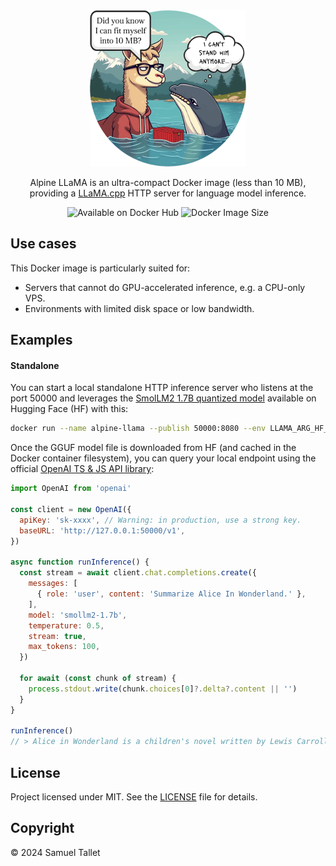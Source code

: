 <div align="center">
  <img width="250px" height="auto" src="https://github.com/SamuelTallet/alpine-llama-cpp-server/blob/main/assets/alpine-llama-image-size-rounded-with-bubbles-500px.png?raw=true">
  
  Alpine LLaMA is an ultra-compact Docker image (less than 10 MB), providing a [LLaMA.cpp](https://github.com/ggerganov/llama.cpp) HTTP server for language model inference.
</div>
<div align="center">
  <img alt="Available on Docker Hub" src="https://img.shields.io/badge/available_on-dockerhub-2496ed?style=flat&logo=docker&color=%232496ed">
  <img alt="Docker Image Size" src="https://img.shields.io/docker/image-size/samueltallet/alpine-llama-cpp-server?style=flat&color=%236db33f">
</div>

## Use cases

This Docker image is particularly suited for:
- Servers that cannot do GPU-accelerated inference, e.g. a CPU-only VPS.
- Environments with limited disk space or low bandwidth.

## Examples

#### Standalone

You can start a local standalone HTTP inference server who listens at the port 50000 and leverages the [SmolLM2 1.7B quantized model](https://huggingface.co/HuggingFaceTB/SmolLM2-1.7B-Instruct-GGUF) available on Hugging Face (HF) with this:

```bash
docker run --name alpine-llama --publish 50000:8080 --env LLAMA_ARG_HF_REPO=HuggingFaceTB/SmolLM2-1.7B-Instruct-GGUF --env LLAMA_ARG_HF_FILE=smollm2-1.7b-instruct-q4_k_m.gguf --env LLAMA_API_KEY=sk-xxxx --env LLAMA_ARG_ALIAS=smollm2-1.7b samueltallet/alpine-llama-cpp-server
```

Once the GGUF model file is downloaded from HF (and cached in the Docker container filesystem), you can query your local endpoint using the official [OpenAI TS & JS API library](https://www.npmjs.com/package/openai):

```js
import OpenAI from 'openai'

const client = new OpenAI({
  apiKey: 'sk-xxxx', // Warning: in production, use a strong key.
  baseURL: 'http://127.0.0.1:50000/v1',
})

async function runInference() {
  const stream = await client.chat.completions.create({
    messages: [
      { role: 'user', content: 'Summarize Alice In Wonderland.' },
    ],
    model: 'smollm2-1.7b',
    temperature: 0.5,
    stream: true,
    max_tokens: 100,
  })

  for await (const chunk of stream) {
    process.stdout.write(chunk.choices[0]?.delta?.content || '')
  }
}

runInference()
// > Alice in Wonderland is a children's novel written by Lewis Carroll, published in 1865. The story follows Alice as she falls down a rabbit hole and enters a fantastical world inhabited by strange creatures, talking animals, and absurd situations. Alice must navigate this bizarre realm, encountering a cast of eccentric characters, including the Cheshire Cat, the March Hare, and the Dormouse [...]
```

## License

Project licensed under MIT. See the [LICENSE](https://github.com/SamuelTallet/alpine-llama-cpp-server/blob/main/LICENSE) file for details.

## Copyright

© 2024 Samuel Tallet
